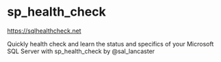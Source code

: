 # sp_health_check

https://sqlhealthcheck.net

Quickly health check and learn the status and specifics of your Microsoft SQL Server with sp_health_check
by @sal_lancaster
